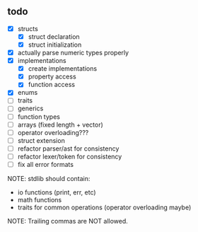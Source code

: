 ## todo
- [x] structs
    - [x] struct declaration
    - [x] struct initialization
- [x] actually parse numeric types properly
- [x] implementations
    - [x] create implementations
    - [x] property access
    - [x] function access
- [x] enums
- [ ] traits
- [ ] generics
- [ ] function types
- [ ] arrays (fixed length + vector)
- [ ] operator overloading???
- [ ] struct extension
- [ ] refactor parser/ast for consistency
- [ ] refactor lexer/token for consistency
- [ ] fix all error formats

NOTE: stdlib should contain:
- io functions (print, err, etc)
- math functions
- traits for common operations (operator overloading maybe)

NOTE: Trailing commas are NOT allowed.